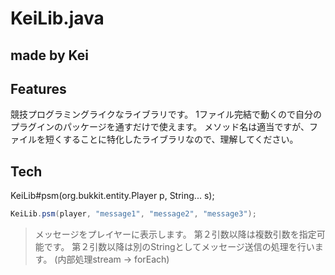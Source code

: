 # KeiLib.java
## made by Kei
## Features

競技プログラミングライクなライブラリです。
1ファイル完結で動くので自分のプラグインのパッケージを通すだけで使えます。
メソッド名は適当ですが、ファイルを短くすることに特化したライブラリなので、理解してください。

## Tech

KeiLib#psm(org.bukkit.entity.Player p, String... s);
```java
KeiLib.psm(player, "message1", "message2", "message3");
```
>メッセージをプレイヤーに表示します。
第２引数以降は複数引数を指定可能です。
第２引数以降は別のStringとしてメッセージ送信の処理を行います。
>(内部処理stream -> forEach)
